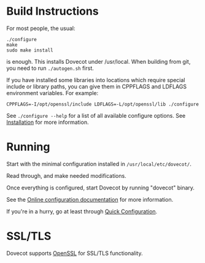 Build Instructions
==================

For most people, the usual:

```
./configure
make
sudo make install
```

is enough. This installs Dovecot under /usr/local.
When building from git, you need to run `./autogen.sh` first.

If you have installed some libraries into locations which require special include or library paths, you can give them in CPPFLAGS and LDFLAGS environment variables. For example:

`CPPFLAGS=-I/opt/openssl/include LDFLAGS=-L/opt/openssl/lib ./configure`

See `./configure --help` for a list of all available configure options.
See [Installation](https://doc.dovecot.org/latest/installation/installation.html) for more information.

Running
=======

Start with the minimal configuration installed in `/usr/local/etc/dovecot/`.

Read through, and make needed modifications.

Once everything is configured, start Dovecot by running "dovecot" binary.

See the [Online configuration documentation](https://doc.dovecot.org/latest/core/config/overview.html) for more information.

If you're in a hurry, go at least through [Quick Configuration](https://doc.dovecot.org/latest/core/config/guides/quick.html).

SSL/TLS
=======

Dovecot supports [OpenSSL](https://openssl-library.org/) for SSL/TLS
functionality.
